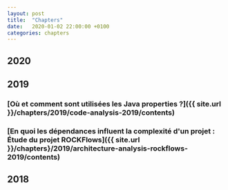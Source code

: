 ```yaml
---
layout: post
title:  "Chapters"
date:   2020-01-02 22:00:00 +0100
categories: chapters
---
```

## 2020
## 

## 2019
### [Où et comment sont utilisées les Java properties ?]({{ site.url }}/chapters/2019/code-analysis-2019/contents)
### [En quoi les dépendances influent la complexité d'un projet : Étude du projet ROCKFlows]({{ site.url }}/chapters}/2019/architecture-analysis-rockflows-2019/contents)

## 2018
